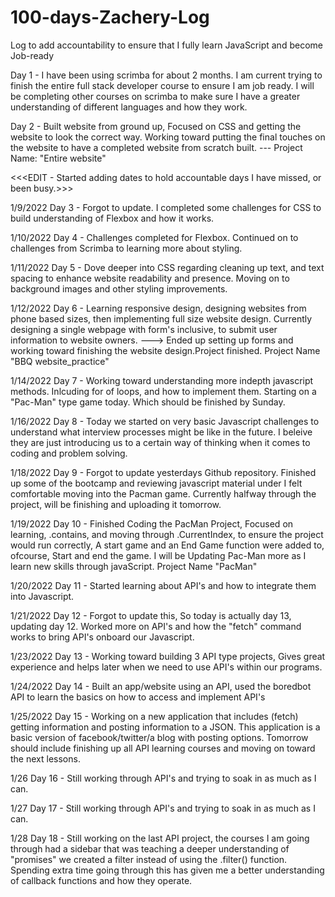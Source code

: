 # 100-days-Zachery-Log
Log to add accountability to ensure that I fully learn JavaScript and become Job-ready


Day 1 - I have been using scrimba for about 2 months. I am current trying to finish the entire full stack developer course to ensure I am job ready. I will be completing other courses on scrimba to make sure I have a greater understanding of different languages and how they work.


Day 2 - Built website from ground up, Focused on CSS and getting the website to look the correct way. Working toward putting the final touches on the website to have a completed website from scratch built. --- Project Name: "Entire website" 

<<<EDIT - Started adding dates to hold accountable days I have missed, or been busy.>>>
  
1/9/2022 Day 3 - Forgot to update. I completed some challenges for CSS to build understanding of Flexbox and how it works. 

1/10/2022 Day 4 - Challenges completed for Flexbox. Continued on to challenges from Scrimba to learning more about styling. 

1/11/2022 Day 5 - Dove deeper into CSS regarding cleaning up text, and text spacing to enhance website readability and presence. Moving on to background images and other styling improvements.

1/12/2022 Day 6 - Learning responsive design, designing websites from phone based sizes, then implementing full size website design. Currently designing a single webpage with form's inclusive, to submit user information to website owners. ---> Ended up setting up forms and working toward finishing the website design.Project finished.               Project Name "BBQ website_practice"

1/14/2022 Day 7 - Working toward understanding more indepth javascript methods. Inlcuding for of loops, and how to implement them. Starting on a "Pac-Man" type game today. Which should be finished by Sunday.

1/16/2022 Day 8 - Today we started on very basic Javascript challenges to understand what interview processes might be like in the future. I beleive they are just introducing us to a certain way of thinking when it comes to coding and problem solving.

1/18/2022 Day 9 - Forgot to update yesterdays Github repository. Finished up some of the bootcamp and reviewing javascript material under I felt comfortable moving into the Pacman game. Currently halfway through the project, will be finishing and uploading it tomorrow.

1/19/2022 Day 10 - Finished Coding the PacMan Project, Focused on learning, .contains, and moving through .CurrentIndex, to ensure the project would run correctly, A start game and an End Game function were added to, ofcourse, Start and end the game. I will be Updating Pac-Man more as I learn new skills through javaScript. Project Name "PacMan"

1/20/2022 Day 11 - Started learning about API's and how to integrate them into Javascript.

1/21/2022 Day 12 - Forgot to update this, So today is actually day 13, updating day 12. Worked more on API's and how the "fetch" command works to bring API's onboard our Javascript.

1/23/2022 Day 13 - Working toward building 3 API type projects, Gives great experience and helps later when we need to use API's within our programs.

1/24/2022 Day 14 - Built an app/website using an API, used the boredbot API to learn the basics on how to access and implement API's

1/25/2022 Day 15 - Working on a new application that includes (fetch) getting information and posting information to a JSON. This application is a basic version of facebook/twitter/a blog with posting options. Tomorrow should include finishing up all API learning courses and moving on toward the next lessons. 

1/26 Day 16 - Still working through API's and trying to soak in as much as I can.

1/27 Day 17 - Still working through API's and trying to soak in as much as I can.

1/28 Day 18 - Still working on the last API project, the courses I am going through had a sidebar that was teaching a deeper understanding of "promises" we created a filter instead of using the .filter() function. Spending extra time going through this has given me a better understanding of callback functions and how they operate. 
